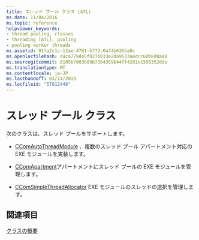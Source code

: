 ```yaml
---
title: スレッド プール クラス (ATL)
ms.date: 11/04/2016
ms.topic: reference
helpviewer_keywords:
- thread pooling, classes
- threading [ATL], pooling
- pooling worker threads
ms.assetid: 01fa2c1c-12ae-4781-b772-0a74b6365a8c
ms.openlocfilehash: d4ca779d45f927b033e2da9533aedcc6db8d8a48
ms.sourcegitcommit: 8105b7003b89b73b4359644ff4281e1595352dda
ms.translationtype: MT
ms.contentlocale: ja-JP
ms.lasthandoff: 03/14/2019
ms.locfileid: "57812448"
---
```

# <a name="thread-pooling-classes"></a>スレッド プール クラス

次のクラスは、スレッド プールをサポートします。

- [CComAutoThreadModule](../atl/reference/ccomautothreadmodule-class.md) 、複数のスレッド プール アパートメント対応の EXE モジュールを実装します。

- [CComApartment](../atl/reference/ccomapartment-class.md)アパートメントにスレッド プールの EXE モジュールを管理します。

- [CComSimpleThreadAllocator](../atl/reference/ccomsimplethreadallocator-class.md) EXE モジュールのスレッドの選択を管理します。

## <a name="see-also"></a>関連項目

[クラスの概要](../atl/atl-class-overview.md)
